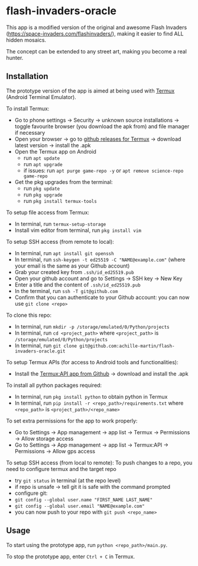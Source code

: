 # flash-invaders-oracle

This app is a modified version of the original and awesome Flash Invaders (https://space-invaders.com/flashinvaders/), making it easier to find ALL hidden mosaics.

The concept can be extended to any street art, making you become a real hunter.

## Installation

The prototype version of the app is aimed at being used with [Termux](https://github.com/termux/termux-app) (Android Terminal Emulator).

To install Termux:
* Go to phone settings -> Security -> unknown source installations -> toggle favourite browser (you download the apk from) and file manager if necessary
* Open your browser -> go to [github releases for Termux](https://github.com/termux/termux-app) -> download latest version -> install the .apk
* Open the Termux app on Android
  * run `apt update`
  * run `apt upgrade`
  * if issues: run `apt purge game-repo -y` or `apt remove science-repo game-repo`
* Get the pkg upgrades from the terminal:   
  * run `pkg update`
  * run `pkg upgrade`
  * run `pkg install termux-tools`

To setup file access from Termux:
* In terminal, run `termux-setup-storage`
* Install vim editor from terminal, run `pkg install vim`

To setup SSH access (from remote to local):
* In terminal, run `apt install git openssh`
* In terminal, run `ssh-keygen -t ed25519 -C "NAME@example.com"` (where your email is the same as your Github account)
* Grab your created key from `.ssh/id_ed25519.pub`
* Open your github account and go to Settings → SSH key → New Key
* Enter a title and the content of  `.ssh/id_ed25519.pub`
* In the terminal, run `ssh -T git@github.com`
* Confirm that you can authenticate to your Github account: you can now use `git clone <repo>`

To clone this repo:
* In terminal, run `mkdir -p /storage/emulated/0/Python/projects`
* In terminal, run `cd <project_path>` where `<project_path>` is `/storage/emulated/0/Python/projects`
* In terminal, run `git clone git@github.com:achille-martin/flash-invaders-oracle.git`

To setup Termux APIs (for access to Android tools and functionalities):
* Install the [Termux:API app from Github](https://github.com/termux/termux-api/releases) -> download and install the .apk

To install all python packages required:
* In terminal, run `pkg install python` to obtain python in Termux
* In terminal, run `pip install -r <repo_path>/requirements.txt` where `<repo_path>` is `<project_path>/<repo_name>`

To set extra permissions for the app to work properly:
* Go to Settings -> App management -> app list -> Termux -> Permissions -> Allow storage access
* Go to Settings -> App management -> app list -> Termux:API -> Permissions -> Allow gps access

To setup SSH access (from local to remote):
To push changes to a repo, you need to configure termux and the target repo
* try `git status` in terminal (at the repo level)
* if repo is unsafe → tell git it is safe with the command prompted
* configure git:
 * `git config --global user.name "FIRST_NAME LAST_NAME"`
 * `git config --global user.email "NAME@example.com"`
* you can now push to your repo with `git push <repo_name>`

## Usage

To start using the prototype app, run `python <repo_path>/main.py`.

To stop the prototype app, enter `Ctrl + C` in Termux.
